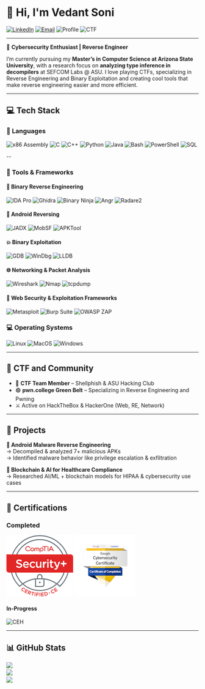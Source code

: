 # 👋 Hi, I'm Vedant Soni

[![LinkedIn](https://img.shields.io/badge/-LinkedIn-blue?style=for-the-badge&logo=linkedin&logoColor=white)](https://www.linkedin.com/in/vedantsoni3006/)
[![Email](https://img.shields.io/badge/-vedusoni@gmail.com-D14836?style=for-the-badge&logo=gmail&logoColor=white)](mailto:vedusoni@gmail.com)
![Profile](https://img.shields.io/badge/Masters@ASU-Computer%20Science-purple?style=for-the-badge)
![CTF](https://img.shields.io/badge/CTF%20Player-Shellphish%20&%20ASU%20Hacking%20Club-darkslategrey?style=for-the-badge)

---

🔐 **Cybersecurity Enthusiast | Reverse Engineer**

I’m currently pursuing my **Master’s in Computer Science at Arizona State University**, with a research focus on **analyzing type inference in decompilers** at SEFCOM Labs @ ASU. I love playing CTFs, specializing in Reverse Engineering and Binary Exploitation and creating cool tools that make reverse engineering easier and more efficient.

---

## 💻 Tech Stack

### 🧠 Languages
![x86 Assembly](https://img.shields.io/badge/Assembly-x86%2FARM-informational?style=for-the-badge)
![C](https://img.shields.io/badge/C-00599C?style=for-the-badge&logo=c&logoColor=white)
![C++](https://img.shields.io/badge/C++-00599C?style=for-the-badge&logo=c%2B%2B&logoColor=white)
![Python](https://img.shields.io/badge/Python-3776AB?style=for-the-badge&logo=python&logoColor=white)
![Java](https://img.shields.io/badge/Java-ED8B00?style=for-the-badge&logo=openjdk&logoColor=white)
![Bash](https://img.shields.io/badge/Bash-4EAA25?style=for-the-badge&logo=gnu-bash&logoColor=white)
![PowerShell](https://img.shields.io/badge/PowerShell-5391FE?style=for-the-badge&logo=powershell&logoColor=white)
![SQL](https://img.shields.io/badge/SQL-4479A1?style=for-the-badge&logo=postgresql&logoColor=white)

--

### 🧰 Tools & Frameworks

#### 🔄 Binary Reverse Engineering
![IDA Pro](https://img.shields.io/badge/IDA--Pro-lightgrey?style=for-the-badge)
![Ghidra](https://img.shields.io/badge/Ghidra-FF0000?style=for-the-badge)
![Binary Ninja](https://img.shields.io/badge/Binary%20Ninja-2D2D2D?style=for-the-badge)
![Angr](https://img.shields.io/badge/Angr-cc0000?style=for-the-badge)
![Radare2](https://img.shields.io/badge/Radare2-black?style=for-the-badge)

#### 🤖 Android Reversing
![JADX](https://img.shields.io/badge/JADX-purple?style=for-the-badge)
![MobSF](https://img.shields.io/badge/MobSF-blue?style=for-the-badge)
![APKTool](https://img.shields.io/badge/APKTool-black?style=for-the-badge)

#### 💥 Binary Exploitation
![GDB](https://img.shields.io/badge/GDB-vanilla%2Fpwndbg%2Fgef-purple?style=for-the-badge)
![WinDbg](https://img.shields.io/badge/WinDbg-blue?style=for-the-badge)
![LLDB](https://img.shields.io/badge/LLDB-FF9900?style=for-the-badge)

#### 🌐 Networking & Packet Analysis
![Wireshark](https://img.shields.io/badge/Wireshark-1679A7?style=for-the-badge&logo=wireshark&logoColor=white)
![Nmap](https://img.shields.io/badge/Nmap-00457C?style=for-the-badge)
![tcpdump](https://img.shields.io/badge/tcpdump-blue?style=for-the-badge)

#### 🔸 Web Security & Exploitation Frameworks
![Metasploit](https://img.shields.io/badge/Metasploit-000000?style=for-the-badge&logo=metasploit&logoColor=white)
![Burp Suite](https://img.shields.io/badge/Burp--Suite-ff6600?style=for-the-badge&logo=burpsuite&logoColor=white)
![OWASP ZAP](https://img.shields.io/badge/OWASP%20ZAP-black?style=for-the-badge&logo=owasp&logoColor=white)

### 💻 Operating Systems
![Linux](https://img.shields.io/badge/Linux-Ubuntu%7CDebian%7CKali%7CFedora%7CArch-informational?style=for-the-badge&logo=Linux&logoColor=white)
![MacOS](https://img.shields.io/badge/MacOS-000000?style=for-the-badge&logo=apple)
![Windows](https://img.shields.io/badge/Windows-0078D6?style=for-the-badge&logo=windows)

---

## 🎯 CTF and Community

- 🥷 **CTF Team Member** – Shellphish & ASU Hacking Club  
- 🟢 **pwn.college Green Belt** – Specializing in Reverse Engineering and Pwning  
- ⚔️ Active on HackTheBox & HackerOne (Web, RE, Network)

---

## 🚀 Projects

**🔸 Android Malware Reverse Engineering**  
→ Decompiled & analyzed 7+ malicious APKs  
→ Identified malware behavior like privilege escalation & exfiltration

**🔸 Blockchain & AI for Healthcare Compliance**  
→ Researched AI/ML + blockchain models for HIPAA & cybersecurity use cases  

---

## 📜 Certifications

### Completed
[![CompTIA Security+](./badges/security_plus.png)](https://www.credly.com/badges/efa866db-0078-493c-9a23-4e0add757ef4/public_url)
[![Google](./badges/google_cybersec.png)](https://grow.google/certificates/cybersecurity/)

#### In-Progress
![CEH](https://img.shields.io/badge/CEH-In%20Progress-yellow?style=for-the-badge)

---

## 📊 GitHub Stats

![](https://github-readme-stats.vercel.app/api?username=tedanvosin&theme=dark&hide_border=false&include_all_commits=true&count_private=true)<br/>
![](https://nirzak-streak-stats.vercel.app/?user=tedanvosin&theme=dark&hide_border=false)<br/>
![](https://github-readme-stats.vercel.app/api/top-langs/?username=tedanvosin&theme=dark&hide_border=false&include_all_commits=true&count_private=true&layout=compact)
